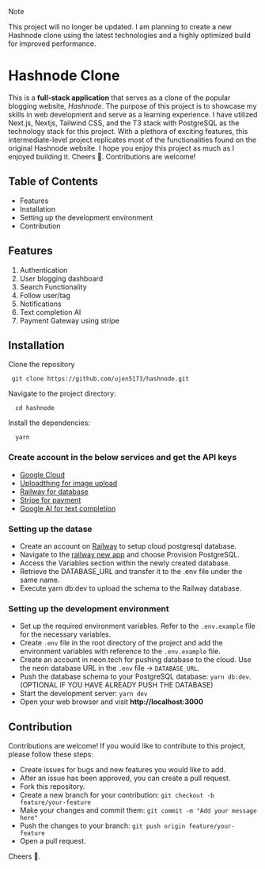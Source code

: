 > [!NOTE]
> This project will no longer be updated. I am planning to create a new Hashnode clone using the latest technologies and a highly optimized build for improved performance.

# Hashnode Clone

This is a **full-stack application** that serves as a clone of the popular blogging website, _Hashnode_. The purpose of this project is to showcase my skills in web development and serve as a learning experience. I have utilized Next.js, Nextjs, Tailwind CSS, and the T3 stack with PostgreSQL as the technology stack for this project. With a plethora of exciting features, this intermediate-level project replicates most of the functionalities found on the original Hashnode website. I hope you enjoy this project as much as I enjoyed building it. Cheers 🍻. Contributions are welcome!

## Table of Contents

- Features
- Installation
- Setting up the development environment
- Contribution

## Features

1. Authentication
2. User blogging dashboard
3. Search Functionality
4. Follow user/tag
5. Notifications
6. Text completion AI
7. Payment Gateway using stripe

## Installation

Clone the repository

```
 git clone https://github.com/ujen5173/hashnode.git
```

Navigate to the project directory:

```
  cd hashnode
```

Install the dependencies:

```
  yarn
```

### Create account in the below services and get the API keys

- [Google Cloud](https://console.cloud.google.com/)
- [Uploadthing for image upload](https://uploadthing.com/)
- [Railway for database](https://railway.app/)
- [Stripe for payment](https://stripe.com/)
- [Google AI for text completion](https://ai.google.dev/)

### Setting up the datase
- Create an account on [Railway](https://railway.app) to setup cloud postgresql database.
- Navigate to the [railway new app](https://railway.app/new) and choose Provision PostgreSQL.
- Access the Variables section within the newly created database.
- Retrieve the DATABASE_URL and transfer it to the .env file under the same name.
- Execute yarn db:dev to upload the schema to the Railway database.
 
### Setting up the development environment

- Set up the required environment variables. Refer to the `.env.example` file for the necessary variables.
- Create `.env` file in the root directory of the project and add the environment variables with reference to the `.env.example` file.
- Create an account in neon.tech for pushing database to the cloud. Use the neon database URL in the `.env` file -> `DATABASE_URL`.
- Push the database schema to your PostgreSQL database: `yarn db:dev`. (OPTIONAL IF YOU HAVE ALREADY PUSH THE DATABASE)
- Start the development server: `yarn dev`
- Open your web browser and visit **http://localhost:3000**

## Contribution

Contributions are welcome! If you would like to contribute to this project, please follow these steps:

- Create issues for bugs and new features you would like to add.
- After an issue has been approved, you can create a pull request.
- Fork this repository.
- Create a new branch for your contribution: `git checkout -b feature/your-feature`
- Make your changes and commit them: `git commit -m "Add your message here"`
- Push the changes to your branch: `git push origin feature/your-feature`
- Open a pull request.

Cheers 🍻.
